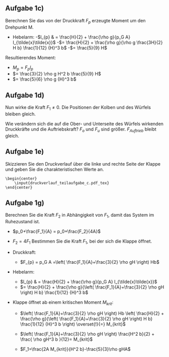 
## Aufgabe 1c)  

Berechnen Sie das von der Druckkraft $F_p$ erzeugte Moment um den Drehpunkt M.

- Hebelarm:
   -$l_{p} & = \frac{H}{2} + \frac{\rho g}{p_G A} I_{\tilde{x}\tilde{x}}$
      -$= \frac{H}{2} + \frac{\rho g}{\rho g \frac{3H}{2} H b} \frac{1}{12} {H}^3 b$ 
      -$= \frac{5}{9} H$ 

Resultierendes Moment:
   - $M_p  = F_{p} l_{p}$
   - $= \frac{3}{2} \rho g  H^2 b \frac{5}{9} H$
   - $= \frac{5}{6} \rho g {H}^3 b$


## Aufgabe 1d)  

Nun wirke die Kraft $F_1 \neq 0$. Die Positionen der Kolben und des Würfels bleiben gleich.

Wie verändern sich die auf die Ober- und Unterseite des Würfels wirkenden Druckkräfte und die Auftriebskraft?
	$F_{o}$ und $F_{u}$ sind größer. 
	$F_{Auftrieb}$ bleibt gleich. 
	
## Aufgabe 1e)  

Skizzieren Sie den Druckverlauf über die linke und rechte Seite der Klappe und geben Sie die charakteristischen Werte an.
	
	\begin{center}
		\input{druckverlauf_teilaufgabe_c.pdf_tex}
	\end{center}


## Aufgabe 1g)  

Berechnen Sie die Kraft $F_2$ in Abhängigkeit von $F_1$, damit das System im Ruhezustand ist.

   - $p_0+\frac{F_1}{A} = p_0+\frac{F_2}{4A}$
   - $F_2=4F_1$
Bestimmen Sie die Kraft $F_1$, bei der sich die Klappe öffnet.

- Druckkraft:

   - $F_{p} = p_G A =\left( \frac{F_1}{A}+\frac{3}{2} \rho gH \right) Hb$
- Hebelarm:
   - $l_{p} & = \frac{H}{2} + \frac{\rho g}{p_G A} I_{\tilde{x}\tilde{x}}$
   - $= \frac{H}{2} + \frac{\rho g}{\left( \frac{F_1}{A}+\frac{3}{2} \rho gH \right) H b} \frac{1}{12} {H}^3 b$

- Klappe öffnet ab einem kritischen Moment $M_{krit}$:
   - $\left( \frac{F_1}{A}+\frac{3}{2} \rho gH \right) Hb \left( \frac{H}{2} + \frac{\rho g}{\left( \frac{F_1}{A}+\frac{3}{2} \rho gH \right) H b} \frac{1}{12} {H}^3 b \right) \overset{!}{=} M_{krit}$
   - $\left( \frac{F_1}{A}+\frac{3}{2} \rho gH \right) \frac{H^2 b}{2} + \frac{ \rho gH^3 b }{12}= M_{krit}$
	
   - $F_1=\frac{2A M_{krit}}{H^2 b}-\frac{5}{3}\rho gHA$

